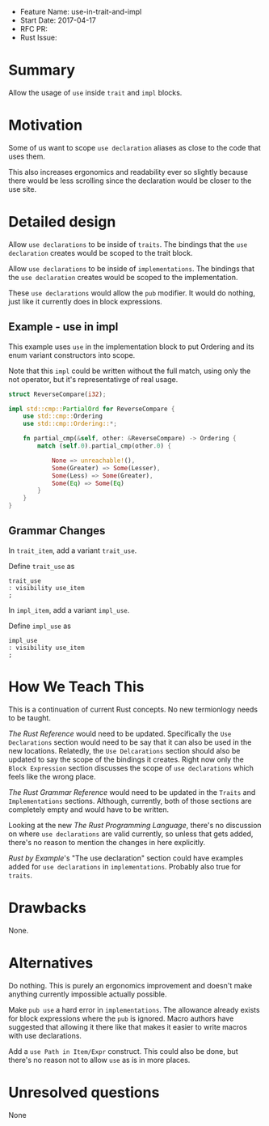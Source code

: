 - Feature Name: use-in-trait-and-impl
- Start Date: 2017-04-17
- RFC PR:
- Rust Issue:

# Summary
[summary]: #summary

Allow the usage of `use` inside `trait` and `impl` blocks.

# Motivation
[motivation]: #motivation

Some of us want to scope `use declaration` aliases as close to the code that
uses them.

This also increases ergonomics and readability ever so slightly because there
would be less scrolling since the declaration would be closer to the use site.

# Detailed design
[design]: #detailed-design

Allow `use declarations` to be inside of `traits`. The bindings that
the `use declaration` creates would be scoped to the trait block.

Allow `use declarations` to be inside of `implementations`. The bindings that
the `use declaration` creates would be scoped to the implementation.

These `use declarations` would allow the `pub` modifier. It would do nothing,
just like it currently does in block expressions.

## Example - use in impl

This example uses `use` in the implementation block to put Ordering and its
enum variant constructors into scope.

Note that this `impl` could be written without the full match, using only the
not operator, but it's representativge of real usage.

```rust
struct ReverseCompare(i32);

impl std::cmp::PartialOrd for ReverseCompare {
    use std::cmp::Ordering
    use std::cmp::Ordering::*;

    fn partial_cmp(&self, other: &ReverseCompare) -> Ordering {
        match (self.0).partial_cmp(other.0) {

            None => unreachable!(),
            Some(Greater) => Some(Lesser),
            Some(Less) => Some(Greater),
            Some(Eq) => Some(Eq)
        }
    }
}

```

## Grammar Changes

In `trait_item`, add a variant `trait_use`.

Define `trait_use` as

```
trait_use
: visibility use_item
;
```

In `impl_item`, add a variant `impl_use`.

Define `impl_use` as

```
impl_use
: visibility use_item
;
```

# How We Teach This
[how-we-teach-this]: #how-we-teach-this

This is a continuation of current Rust concepts. No new termionlogy needs to
be taught.

_The Rust Reference_ would need to be updated. Specifically the
`Use Declarations` section would need to be say that it can also be used in
the new locations. Relatedly, the `Use Delcarations` section should also be
updated to say the scope of the bindings it creates. Right now only the
`Block Expression` section discusses the scope of `use declarations` which
feels like the wrong place.

_The Rust Grammar Reference_ would need to be updated in the `Traits` and
`Implementations` sections. Although, currently, both of those sections
are completely empty and would have to be written.

Looking at the new _The Rust Programming Language_, there's no discussion on
where `use declarations` are valid currently, so unless that gets added,
there's no reason to mention the changes in here explicitly.

_Rust by Example_'s "The use declaration" section could have examples added
for `use declarations` in `implementations`. Probably also true for `traits`.

# Drawbacks
[drawbacks]: #drawbacks

None.

# Alternatives
[alternatives]: #alternatives

Do nothing. This is purely an ergonomics improvement and doesn't make anything
currently impossible actually possible.

Make `pub use` a hard error in `implementations`. The
allowance already exists for block expressions where the `pub` is ignored.
Macro authors have suggested that allowing it there like that makes it
easier to write macros with use declarations.

Add a `use Path in Item/Expr` construct. This could also be done, but there's
no reason not to allow `use` as is in more places.

# Unresolved questions
[unresolved]: #unresolved-questions

None
